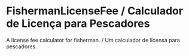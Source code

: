 # FishermanLicenseFee / Calculador de Licença para Pescadores
A license fee calculator for fisherman. / Um calculador de licensa para pescadores.

